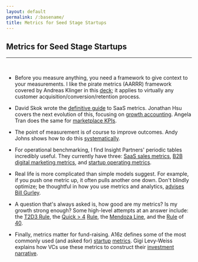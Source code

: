 ```yaml
---
layout: default
permalink: /:basename/
title: Metrics for Seed Stage Startups
---
```

## Metrics for Seed Stage Startups

----

<br/>

- Before you measure anything, you need a framework to give context to your measurements.  I like the pirate metrics (AARRR) framework covered by Andreas Klinger in this [deck](https://www.slideshare.net/andreasklinger/startup-metrics-a-love-story); it applies to virtually any customer acquisition/conversion/retention process.

- David Skok wrote the [definitive guide](https://www.forentrepreneurs.com/saas-metrics-2/) to SaaS metrics.  Jonathan Hsu covers the next evolution of this, focusing on [growth accounting](https://medium.com/swlh/diligence-at-social-capital-part-1-accounting-for-user-growth-4a8a449fddfc).  Angela Tran does the same for [marketplace KPIs](https://versionone.vc/marketplace-kpi/).

- The point of measurement is of course to improve outcomes.  Andy Johns shows how to do this [systematically](https://firstround.com/review/indispensable-growth-frameworks-from-my-years-at-facebook-twitter-and-wealthfront/).

- For operational benchmarking, I find Insight Partners' periodic tables incredibly useful.  They currently have three: [SaaS sales metrics](https://www.insightpartners.com/blog/insights-periodic-table-of-saas-sales-metrics/), [B2B digital marketing metrics](https://www.insightpartners.com/blog/insights-periodic-table-of-b2b-digital-marketing-metrics/), and [startup operating metrics](https://www.insightpartners.com/blog/insights-periodic-table-of-saas-financial-operating-metrics/).

- Real life is more complicated than simple models suggest.  For example, if you push one metric up, it often pulls another one down.  Don't blindly optimize; be thoughtful in how you use metrics and analytics, [advises Bill Gurley](http://abovethecrowd.com/2012/09/04/the-dangerous-seduction-of-the-lifetime-value-ltv-formula/).

- A question that's always asked is, how good are my metrics?  Is my growth strong enough?  Some high-level attempts at an answer include: the [T2D3 Rule](https://www.battery.com/powered/helping-entrepreneurs-triple-triple-double-double-double-to-a-billion-dollar-company/), the [Quick > 4](https://www.slideshare.net/03133938319/saastr) [Rule](https://www.slideshare.net/03133938319/numbers-that-actually-matter-finding-your-north-star), the [Mendoza Line](https://www.scalevp.com/blog/understanding-the-mendoza-line-for-saas-growth), and the [Rule](https://feld.com/archives/2015/02/rule-40-healthy-saas-company.html) of [40](https://medium.com/@speechu/re-imagining-the-rule-of-40-for-early-stage-startups-the-70-growth-efficiency-heuristic-9cca0131b0c5).

- Finally, metrics matter for fund-raising.  A16z defines some of the most commonly used (and asked for) [startup](https://a16z.com/2015/08/21/16-metrics/) [metrics](https://a16z.com/2015/09/23/16-more-metrics/).  Gigi Levy-Weiss explains how VCs use these metrics to construct their [investment narrative](https://www.nfx.com/post/how-vcs-see-your-kpis).  

